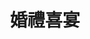 ---
title: '婚禮喜宴'
pictures: '["https://raw.githubusercontent.com/chyushya/cms-content/main/content/resources/images/1648676109799-2576-1932-%E8%88%9E%E5%8F%B0%E8%83%8C%E6%9D%BF%20-%20%E6%84%9B%E5%BF%83%EF%BC%881%EF%BC%89.JPG","https://raw.githubusercontent.com/chyushya/cms-content/main/content/resources/images/1648676110516-2592-1944-OK.jpg","https://raw.githubusercontent.com/chyushya/cms-content/main/content/resources/images/1648676110306-1268-890-%E5%8D%97%E7%A7%91%E7%AE%A1%E7%90%86%E5%B1%8016%E9%80%B1%E5%B9%B4%E5%B1%80%E6%85%B6.jpg","https://raw.githubusercontent.com/chyushya/cms-content/main/content/resources/images/1648676109918-960-720-%E6%96%B0%E4%BA%BA%E9%80%B2%E5%A0%B4%E6%8B%B1%E9%96%80%EF%BC%883%EF%BC%89.jpg","https://raw.githubusercontent.com/chyushya/cms-content/main/content/resources/images/1648676110103-1294-899-%E6%9E%97%E4%BF%8A%E7%B7%AF%26%E9%82%B1%E5%87%B1%E7%90%B3%EF%BC%8E%E7%B5%90%E5%A9%9A%E5%96%9C%E5%AE%B4.jpg","https://raw.githubusercontent.com/chyushya/cms-content/main/content/resources/images/1648676109958-2272-1656-20100330143607%20OK.jpg","https://raw.githubusercontent.com/chyushya/cms-content/main/content/resources/images/1648676110381-2592-1944-DSC00077.JPG"]'
---